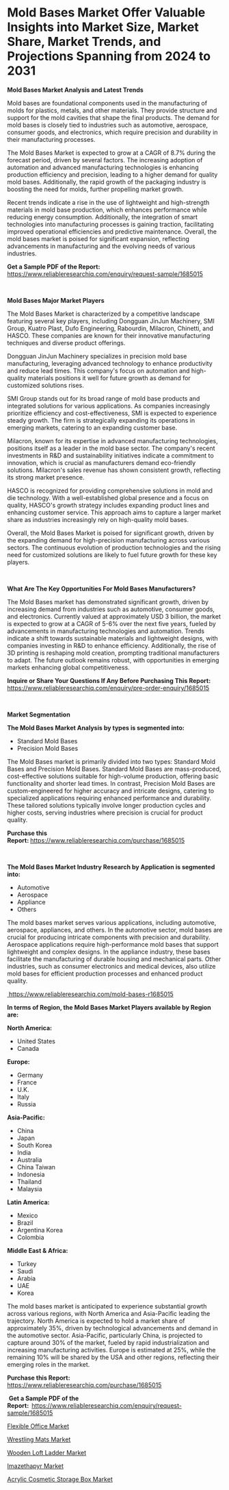 <p><h1>Mold Bases Market Offer Valuable Insights into Market Size, Market Share, Market Trends, and Projections Spanning from 2024 to 2031</h1></p><p><strong>Mold Bases Market Analysis and Latest Trends</strong></p>
<p><p>Mold bases are foundational components used in the manufacturing of molds for plastics, metals, and other materials. They provide structure and support for the mold cavities that shape the final products. The demand for mold bases is closely tied to industries such as automotive, aerospace, consumer goods, and electronics, which require precision and durability in their manufacturing processes.</p><p>The Mold Bases Market is expected to grow at a CAGR of 8.7% during the forecast period, driven by several factors. The increasing adoption of automation and advanced manufacturing technologies is enhancing production efficiency and precision, leading to a higher demand for quality mold bases. Additionally, the rapid growth of the packaging industry is boosting the need for molds, further propelling market growth.</p><p>Recent trends indicate a rise in the use of lightweight and high-strength materials in mold base production, which enhances performance while reducing energy consumption. Additionally, the integration of smart technologies into manufacturing processes is gaining traction, facilitating improved operational efficiencies and predictive maintenance. Overall, the mold bases market is poised for significant expansion, reflecting advancements in manufacturing and the evolving needs of various industries.</p></p>
<p><strong>Get a Sample PDF of the Report:&nbsp;</strong> <a href="https://www.reliableresearchiq.com/enquiry/request-sample/1685015?utm_campaign=104&utm_medium=2&utm_source=Github&utm_content=ia&utm_term=19102024&utm_id=mold-bases">https://www.reliableresearchiq.com/enquiry/request-sample/1685015</a></p>
<p>&nbsp;</p>
<p><strong>Mold Bases Major Market Players</strong></p>
<p><p>The Mold Bases Market is characterized by a competitive landscape featuring several key players, including Dongguan JinJun Machinery, SMI Group, Kuatro Plast, Dufo Engineering, Rabourdin, Milacron, Chinetti, and HASCO. These companies are known for their innovative manufacturing techniques and diverse product offerings.</p><p>Dongguan JinJun Machinery specializes in precision mold base manufacturing, leveraging advanced technology to enhance productivity and reduce lead times. This company's focus on automation and high-quality materials positions it well for future growth as demand for customized solutions rises.</p><p>SMI Group stands out for its broad range of mold base products and integrated solutions for various applications. As companies increasingly prioritize efficiency and cost-effectiveness, SMI is expected to experience steady growth. The firm is strategically expanding its operations in emerging markets, catering to an expanding customer base.</p><p>Milacron, known for its expertise in advanced manufacturing technologies, positions itself as a leader in the mold base sector. The company's recent investments in R&D and sustainability initiatives indicate a commitment to innovation, which is crucial as manufacturers demand eco-friendly solutions. Milacron's sales revenue has shown consistent growth, reflecting its strong market presence.</p><p>HASCO is recognized for providing comprehensive solutions in mold and die technology. With a well-established global presence and a focus on quality, HASCO's growth strategy includes expanding product lines and enhancing customer service. This approach aims to capture a larger market share as industries increasingly rely on high-quality mold bases.</p><p>Overall, the Mold Bases Market is poised for significant growth, driven by the expanding demand for high-precision manufacturing across various sectors. The continuous evolution of production technologies and the rising need for customized solutions are likely to fuel future growth for these key players.</p></p>
<p>&nbsp;</p>
<p><strong>What Are The Key Opportunities For Mold Bases Manufacturers?</strong></p>
<p><p>The Mold Bases market has demonstrated significant growth, driven by increasing demand from industries such as automotive, consumer goods, and electronics. Currently valued at approximately USD 3 billion, the market is expected to grow at a CAGR of 5-6% over the next five years, fueled by advancements in manufacturing technologies and automation. Trends indicate a shift towards sustainable materials and lightweight designs, with companies investing in R&D to enhance efficiency. Additionally, the rise of 3D printing is reshaping mold creation, prompting traditional manufacturers to adapt. The future outlook remains robust, with opportunities in emerging markets enhancing global competitiveness.</p></p>
<p><strong>Inquire or Share Your Questions If Any Before Purchasing This Report:</strong> <a href="https://www.reliableresearchiq.com/enquiry/pre-order-enquiry/1685015?utm_campaign=104&utm_medium=2&utm_source=Github&utm_content=ia&utm_term=19102024&utm_id=mold-bases">https://www.reliableresearchiq.com/enquiry/pre-order-enquiry/1685015</a></p>
<p>&nbsp;</p>
<p><strong>Market Segmentation</strong></p>
<p><strong>The Mold Bases Market Analysis by types is segmented into:</strong></p>
<p><ul><li>Standard Mold Bases</li><li>Precision Mold Bases</li></ul></p>
<p><p>The Mold Bases market is primarily divided into two types: Standard Mold Bases and Precision Mold Bases. Standard Mold Bases are mass-produced, cost-effective solutions suitable for high-volume production, offering basic functionality and shorter lead times. In contrast, Precision Mold Bases are custom-engineered for higher accuracy and intricate designs, catering to specialized applications requiring enhanced performance and durability. These tailored solutions typically involve longer production cycles and higher costs, serving industries where precision is crucial for product quality.</p></p>
<p><strong>Purchase this Report:&nbsp;</strong><a href="https://www.reliableresearchiq.com/purchase/1685015?utm_campaign=104&utm_medium=2&utm_source=Github&utm_content=ia&utm_term=19102024&utm_id=mold-bases">https://www.reliableresearchiq.com/purchase/1685015</a></p>
<p>&nbsp;</p>
<p><strong>The Mold Bases Market Industry Research by Application is segmented into:</strong></p>
<p><ul><li>Automotive</li><li>Aerospace</li><li>Appliance</li><li>Others</li></ul></p>
<p><p>The mold bases market serves various applications, including automotive, aerospace, appliances, and others. In the automotive sector, mold bases are crucial for producing intricate components with precision and durability. Aerospace applications require high-performance mold bases that support lightweight and complex designs. In the appliance industry, these bases facilitate the manufacturing of durable housing and mechanical parts. Other industries, such as consumer electronics and medical devices, also utilize mold bases for efficient production processes and enhanced product quality.</p></p>
<p><a href="https://www.reliableresearchiq.com/mold-bases-r1685015?utm_campaign=104&utm_medium=2&utm_source=Github&utm_content=ia&utm_term=19102024&utm_id=mold-bases">&nbsp;https://www.reliableresearchiq.com/mold-bases-r1685015</a></p>
<p><strong>In terms of Region, the Mold Bases Market Players available by Region are:</strong></p>
<p>
    <p> <strong> North America: </strong>
        <ul>
            <li>United States</li>
            <li>Canada</li>
        </ul>
        </p> 
    <p> <strong> Europe: </strong>
        <ul>
            <li>Germany</li>
            <li>France</li>
            <li>U.K.</li>
            <li>Italy</li>
            <li>Russia</li>
        </ul>
        </p> 
    <p> <strong> Asia-Pacific: </strong>
        <ul>
            <li>China</li>
            <li>Japan</li>
            <li>South Korea</li>
            <li>India</li>
            <li>Australia</li>
            <li>China Taiwan</li>
            <li>Indonesia</li>
            <li>Thailand</li>
            <li>Malaysia</li>
        </ul>
        </p> 
    <p> <strong> Latin America: </strong>
        <ul>
            <li>Mexico</li>
            <li>Brazil</li>
            <li>Argentina Korea</li>
            <li>Colombia</li>
        </ul>
        </p> 
    <p> <strong> Middle East & Africa: </strong>
        <ul>
            <li>Turkey</li>
            <li>Saudi</li>
            <li>Arabia</li>
            <li>UAE</li>
            <li>Korea</li>
        </ul>
    </p>
    </p>
<p><p>The mold bases market is anticipated to experience substantial growth across various regions, with North America and Asia-Pacific leading the trajectory. North America is expected to hold a market share of approximately 35%, driven by technological advancements and demand in the automotive sector. Asia-Pacific, particularly China, is projected to capture around 30% of the market, fueled by rapid industrialization and increasing manufacturing activities. Europe is estimated at 25%, while the remaining 10% will be shared by the USA and other regions, reflecting their emerging roles in the market.</p></p>
<p><strong>Purchase this Report: </strong><a href="https://www.reliableresearchiq.com/purchase/1685015?utm_campaign=104&utm_medium=2&utm_source=Github&utm_content=ia&utm_term=19102024&utm_id=mold-bases">https://www.reliableresearchiq.com/purchase/1685015</a></p>
<p>&nbsp;<strong>Get a Sample PDF of the Report:&nbsp;&nbsp;</strong><a href="https://www.reliableresearchiq.com/enquiry/request-sample/1685015?utm_campaign=104&utm_medium=2&utm_source=Github&utm_content=ia&utm_term=19102024&utm_id=mold-bases">https://www.reliableresearchiq.com/enquiry/request-sample/1685015</a></p>
<p><strong></strong></p>
<p><p><a href="https://issuu.com/reportprime-2/docs/flexible-office-market-size-2030.pp_089d6c25b83c9c?utm_campaign=104&utm_medium=2&utm_source=Github&utm_content=ia&utm_term=19102024&utm_id=mold-bases">Flexible Office Market</a></p><p><a href="https://github.com/rozh43oreder/Market-Research-Report-List-1/blob/main/wrestling-mats-market.md?utm_campaign=104&utm_medium=2&utm_source=Github&utm_content=ia&utm_term=19102024&utm_id=mold-bases">Wrestling Mats Market</a></p><p><a href="https://github.com/halkoitweden3/Market-Research-Report-List-1/blob/main/wooden-loft-ladder-market.md?utm_campaign=104&utm_medium=2&utm_source=Github&utm_content=ia&utm_term=19102024&utm_id=mold-bases">Wooden Loft Ladder Market</a></p><p><a href="https://www.linkedin.com/pulse/global-imazethapyr-market-focus-product-type-distributiondirect-umvbf?utm_campaign=104&utm_medium=2&utm_source=Github&utm_content=ia&utm_term=19102024&utm_id=mold-bases">Imazethapyr Market</a></p><p><a href="https://www.linkedin.com/pulse/global-acrylic-cosmetic-storage-box-nexus-sector-confluences-eyx7f?utm_campaign=104&utm_medium=2&utm_source=Github&utm_content=ia&utm_term=19102024&utm_id=mold-bases">Acrylic Cosmetic Storage Box Market</a></p></p>